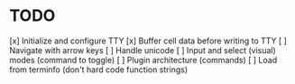 # TODO

[x] Initialize and configure TTY
[x] Buffer cell data before writing to TTY
[ ] Navigate with arrow keys
[ ] Handle unicode
[ ] Input and select (visual) modes (command to toggle)
[ ] Plugin architecture (commands)
[ ] Load from terminfo (don't hard code function strings)

